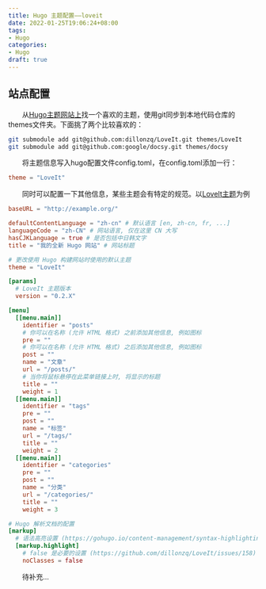```yaml
---
title: Hugo 主题配置——loveit
date: 2022-01-25T19:06:24+08:00
tags:
- Hugo
categories:
- Hugo
draft: true
---
```


## 站点配置

&emsp;&emsp;从[Hugo主题网站上](https://themes.gohugo.io/)找一个喜欢的主题，使用git同步到本地代码仓库的themes文件夹。下面挑了两个比较喜欢的：

```bash
git submodule add git@github.com:dillonzq/LoveIt.git themes/LoveIt
git submodule add git@github.com:google/docsy.git themes/docsy
```

&emsp;&emsp;将主题信息写入hugo配置文件config.toml，在config.toml添加一行：

```toml
theme = "LoveIt"
```

&emsp;&emsp;同时可以配置一下其他信息，某些主题会有特定的规范。以[LoveIt主题](https://hugoloveit.com/zh-cn/theme-documentation-basics/#basic-configuration)为例

```toml
baseURL = "http://example.org/"

defaultContentLanguage = "zh-cn" # 默认语言 [en, zh-cn, fr, ...] 
languageCode = "zh-CN" # 网站语言, 仅在这里 CN 大写
hasCJKLanguage = true # 是否包括中日韩文字
title = "我的全新 Hugo 网站" # 网站标题

# 更改使用 Hugo 构建网站时使用的默认主题
theme = "LoveIt"

[params]
  # LoveIt 主题版本
  version = "0.2.X"

[menu]
  [[menu.main]]
    identifier = "posts"
    # 你可以在名称 (允许 HTML 格式) 之前添加其他信息, 例如图标
    pre = ""
    # 你可以在名称 (允许 HTML 格式) 之后添加其他信息, 例如图标
    post = ""
    name = "文章"
    url = "/posts/"
    # 当你将鼠标悬停在此菜单链接上时, 将显示的标题
    title = ""
    weight = 1
  [[menu.main]]
    identifier = "tags"
    pre = ""
    post = ""
    name = "标签"
    url = "/tags/"
    title = ""
    weight = 2
  [[menu.main]]
    identifier = "categories"
    pre = ""
    post = ""
    name = "分类"
    url = "/categories/"
    title = ""
    weight = 3

# Hugo 解析文档的配置
[markup]
  # 语法高亮设置 (https://gohugo.io/content-management/syntax-highlighting)
  [markup.highlight]
    # false 是必要的设置 (https://github.com/dillonzq/LoveIt/issues/158)
    noClasses = false
```

&emsp;&emsp;待补充...
